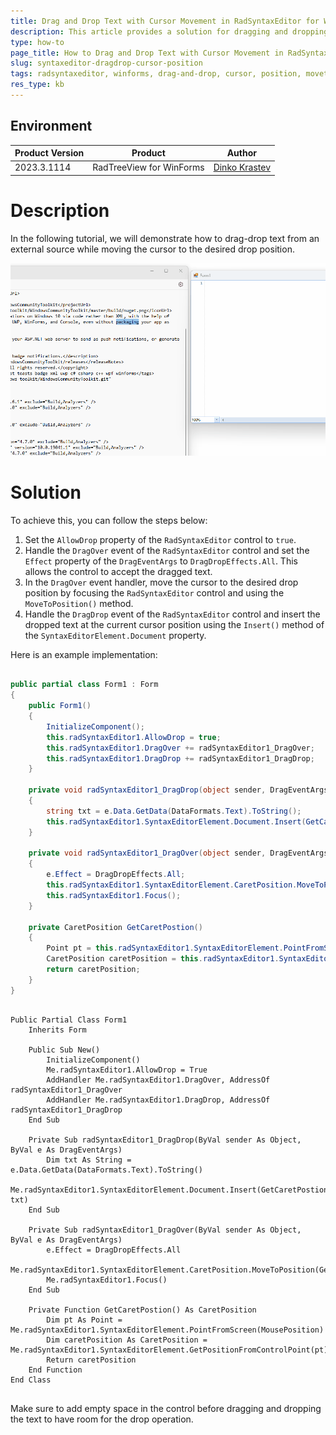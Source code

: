```yaml
---
title: Drag and Drop Text with Cursor Movement in RadSyntaxEditor for WinForms
description: This article provides a solution for dragging and dropping text into RadSyntaxEditor control for WinForms while moving the cursor to the desired drop position.
type: how-to
page_title: How to Drag and Drop Text with Cursor Movement in RadSyntaxEditor for WinForms
slug: syntaxeditor-dragdrop-cursor-position
tags: radsyntaxeditor, winforms, drag-and-drop, cursor, position, movetoposition
res_type: kb
---
```


## Environment
|Product Version|Product|Author|
|----|----|----|
|2023.3.1114|RadTreeView for WinForms|[Dinko Krastev](https://www.telerik.com/blogs/author/dinko-krastev)|

# Description
In the following tutorial, we will demonstrate how to drag-drop text from an external source while moving the cursor to the desired drop position.

![syntaxeditor-dragdrop-cursor-position 001](images/syntaxeditor-dragdrop-cursor-position.gif)

# Solution
To achieve this, you can follow the steps below:

1. Set the `AllowDrop` property of the `RadSyntaxEditor` control to `true`.
2. Handle the `DragOver` event of the `RadSyntaxEditor` control and set the `Effect` property of the `DragEventArgs` to `DragDropEffects.All`. This allows the control to accept the dragged text.
3. In the `DragOver` event handler, move the cursor to the desired drop position by focusing the `RadSyntaxEditor` control and using the `MoveToPosition()` method.
4. Handle the `DragDrop` event of the `RadSyntaxEditor` control and insert the dropped text at the current cursor position using the `Insert()` method of the `SyntaxEditorElement.Document` property.

Here is an example implementation:


````C#

public partial class Form1 : Form
{
    public Form1()
    {
        InitializeComponent();
        this.radSyntaxEditor1.AllowDrop = true;
        this.radSyntaxEditor1.DragOver += radSyntaxEditor1_DragOver;
        this.radSyntaxEditor1.DragDrop += radSyntaxEditor1_DragDrop;
    }

    private void radSyntaxEditor1_DragDrop(object sender, DragEventArgs e)
    {
        string txt = e.Data.GetData(DataFormats.Text).ToString();
        this.radSyntaxEditor1.SyntaxEditorElement.Document.Insert(GetCaretPostion().Index, txt);
    }

    private void radSyntaxEditor1_DragOver(object sender, DragEventArgs e)
    {
        e.Effect = DragDropEffects.All;
        this.radSyntaxEditor1.SyntaxEditorElement.CaretPosition.MoveToPosition(GetCaretPostion());
        this.radSyntaxEditor1.Focus();
    }

    private CaretPosition GetCaretPostion()
    {
        Point pt = this.radSyntaxEditor1.SyntaxEditorElement.PointFromScreen(MousePosition);
        CaretPosition caretPosition = this.radSyntaxEditor1.SyntaxEditorElement.GetPositionFromControlPoint(pt);
        return caretPosition;
    }
}


````
````VB.NET

Public Partial Class Form1
    Inherits Form

    Public Sub New()
        InitializeComponent()
        Me.radSyntaxEditor1.AllowDrop = True
        AddHandler Me.radSyntaxEditor1.DragOver, AddressOf radSyntaxEditor1_DragOver
        AddHandler Me.radSyntaxEditor1.DragDrop, AddressOf radSyntaxEditor1_DragDrop
    End Sub

    Private Sub radSyntaxEditor1_DragDrop(ByVal sender As Object, ByVal e As DragEventArgs)
        Dim txt As String = e.Data.GetData(DataFormats.Text).ToString()
        Me.radSyntaxEditor1.SyntaxEditorElement.Document.Insert(GetCaretPostion().Index, txt)
    End Sub

    Private Sub radSyntaxEditor1_DragOver(ByVal sender As Object, ByVal e As DragEventArgs)
        e.Effect = DragDropEffects.All
        Me.radSyntaxEditor1.SyntaxEditorElement.CaretPosition.MoveToPosition(GetCaretPostion())
        Me.radSyntaxEditor1.Focus()
    End Sub

    Private Function GetCaretPostion() As CaretPosition
        Dim pt As Point = Me.radSyntaxEditor1.SyntaxEditorElement.PointFromScreen(MousePosition)
        Dim caretPosition As CaretPosition = Me.radSyntaxEditor1.SyntaxEditorElement.GetPositionFromControlPoint(pt)
        Return caretPosition
    End Function
End Class


````


Make sure to add empty space in the control before dragging and dropping the text to have room for the drop operation.

